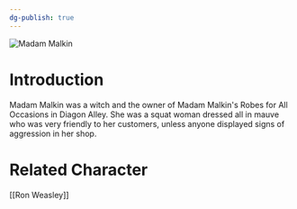 ```yaml
---
dg-publish: true
---
```

![Madam Malkin](http://rxbg5ysja.bkt.gdipper.com/Madam_Malkin.png)
# Introduction
Madam Malkin was a witch and the owner of Madam Malkin's Robes for All Occasions in Diagon Alley. She was a squat woman dressed all in mauve who was very friendly to her customers, unless anyone displayed signs of aggression in her shop.

# Related Character
[[Ron Weasley]]
